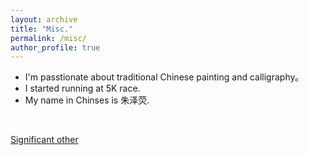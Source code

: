 ```yaml
---
layout: archive
title: "Misc."
permalink: /misc/
author_profile: true
---
```


* I'm passtionate about traditional Chinese painting and calligraphy。
* I started running at 5K race.
* My name in Chinses is 朱泽荧.

&nbsp;  
<p style="text-align:left;"><a href="https://tyxiong23.github.io/">Significant other</a></p>
